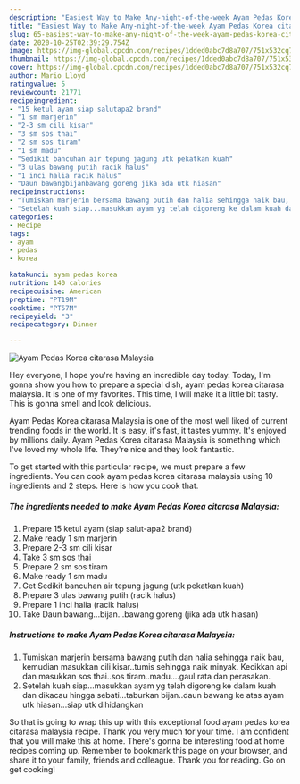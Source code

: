 ```yaml
---
description: "Easiest Way to Make Any-night-of-the-week Ayam Pedas Korea citarasa Malaysia"
title: "Easiest Way to Make Any-night-of-the-week Ayam Pedas Korea citarasa Malaysia"
slug: 65-easiest-way-to-make-any-night-of-the-week-ayam-pedas-korea-citarasa-malaysia
date: 2020-10-25T02:39:29.754Z
image: https://img-global.cpcdn.com/recipes/1dded0abc7d8a707/751x532cq70/ayam-pedas-korea-citarasa-malaysia-resipi-foto-utama.jpg
thumbnail: https://img-global.cpcdn.com/recipes/1dded0abc7d8a707/751x532cq70/ayam-pedas-korea-citarasa-malaysia-resipi-foto-utama.jpg
cover: https://img-global.cpcdn.com/recipes/1dded0abc7d8a707/751x532cq70/ayam-pedas-korea-citarasa-malaysia-resipi-foto-utama.jpg
author: Mario Lloyd
ratingvalue: 5
reviewcount: 21771
recipeingredient:
- "15 ketul ayam siap salutapa2 brand"
- "1 sm marjerin"
- "2-3 sm cili kisar"
- "3 sm sos thai"
- "2 sm sos tiram"
- "1 sm madu"
- "Sedikit bancuhan air tepung jagung utk pekatkan kuah"
- "3 ulas bawang putih racik halus"
- "1 inci halia racik halus"
- "Daun bawangbijanbawang goreng jika ada utk hiasan"
recipeinstructions:
- "Tumiskan marjerin bersama bawang putih dan halia sehingga naik bau, kemudian masukkan cili kisar..tumis sehingga naik minyak. Kecikkan api dan masukkan sos thai..sos tiram..madu....gaul rata dan perasakan."
- "Setelah kuah siap...masukkan ayam yg telah digoreng ke dalam kuah dan dikacau hingga sebati...taburkan bijan..daun bawang ke atas ayam utk hiasan...siap utk dihidangkan"
categories:
- Recipe
tags:
- ayam
- pedas
- korea

katakunci: ayam pedas korea 
nutrition: 140 calories
recipecuisine: American
preptime: "PT19M"
cooktime: "PT57M"
recipeyield: "3"
recipecategory: Dinner

---
```



![Ayam Pedas Korea citarasa Malaysia](https://img-global.cpcdn.com/recipes/1dded0abc7d8a707/751x532cq70/ayam-pedas-korea-citarasa-malaysia-resipi-foto-utama.jpg)

Hey everyone, I hope you're having an incredible day today. Today, I'm gonna show you how to prepare a special dish, ayam pedas korea citarasa malaysia. It is one of my favorites. This time, I will make it a little bit tasty. This is gonna smell and look delicious.

Ayam Pedas Korea citarasa Malaysia is one of the most well liked of current trending foods in the world. It is easy, it's fast, it tastes yummy. It's enjoyed by millions daily. Ayam Pedas Korea citarasa Malaysia is something which I've loved my whole life. They're nice and they look fantastic.




To get started with this particular recipe, we must prepare a few ingredients. You can cook ayam pedas korea citarasa malaysia using 10 ingredients and 2 steps. Here is how you cook that.

<!--inarticleads1-->

##### The ingredients needed to make Ayam Pedas Korea citarasa Malaysia:

1. Prepare 15 ketul ayam (siap salut-apa2 brand)
1. Make ready 1 sm marjerin
1. Prepare 2-3 sm cili kisar
1. Take 3 sm sos thai
1. Prepare 2 sm sos tiram
1. Make ready 1 sm madu
1. Get Sedikit bancuhan air tepung jagung (utk pekatkan kuah)
1. Prepare 3 ulas bawang putih (racik halus)
1. Prepare 1 inci halia (racik halus)
1. Take Daun bawang...bijan...bawang goreng (jika ada utk hiasan)




<!--inarticleads2-->

##### Instructions to make Ayam Pedas Korea citarasa Malaysia:

1. Tumiskan marjerin bersama bawang putih dan halia sehingga naik bau, kemudian masukkan cili kisar..tumis sehingga naik minyak. Kecikkan api dan masukkan sos thai..sos tiram..madu....gaul rata dan perasakan.
1. Setelah kuah siap...masukkan ayam yg telah digoreng ke dalam kuah dan dikacau hingga sebati...taburkan bijan..daun bawang ke atas ayam utk hiasan...siap utk dihidangkan




So that is going to wrap this up with this exceptional food ayam pedas korea citarasa malaysia recipe. Thank you very much for your time. I am confident that you will make this at home. There's gonna be interesting food at home recipes coming up. Remember to bookmark this page on your browser, and share it to your family, friends and colleague. Thank you for reading. Go on get cooking!
